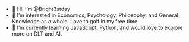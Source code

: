 - 👋 Hi, I’m @Bright3stday
- 👀 I’m interested in Economics, Psychology, Philosophy, and General Knowledge as a whole. Love to golf in my free time.
- 🌱 I’m currently learning JavaScript, Python, and would love to explore more on DLT and AI.
